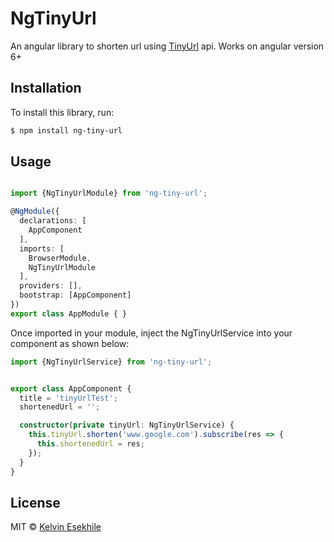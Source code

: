# NgTinyUrl

An angular library to shorten url using [TinyUrl](https://tinyurl.com/) api. Works on angular version 6+

## Installation

To install this library, run:

```bash
$ npm install ng-tiny-url
```

## Usage

```typescript

import {NgTinyUrlModule} from 'ng-tiny-url';

@NgModule({
  declarations: [
    AppComponent
  ],
  imports: [
    BrowserModule,
    NgTinyUrlModule
  ],
  providers: [],
  bootstrap: [AppComponent]
})
export class AppModule { }
```

Once imported in your module, inject the NgTinyUrlService into your component as shown below: 

```typescript
import {NgTinyUrlService} from 'ng-tiny-url';


export class AppComponent {
  title = 'tinyUrlTest';
  shortenedUrl = '';

  constructor(private tinyUrl: NgTinyUrlService) {
    this.tinyUrl.shorten('www.google.com').subscribe(res => {
      this.shortenedUrl = res;
    });
  }
}
```

## License

MIT © [Kelvin Esekhile](mailto:kelvinoesekhile@gmail.com)
